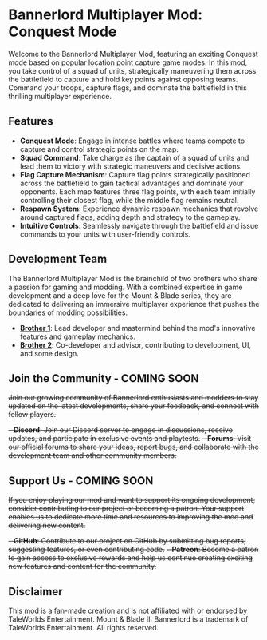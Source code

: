 # Bannerlord Multiplayer Mod: Conquest Mode

Welcome to the Bannerlord Multiplayer Mod, featuring an exciting Conquest mode based on popular location point capture game modes. In this mod, you take control of a squad of units, strategically maneuvering them across the battlefield to capture and hold key points against opposing teams. Command your troops, capture flags, and dominate the battlefield in this thrilling multiplayer experience.

## Features

- **Conquest Mode**: Engage in intense battles where teams compete to capture and control strategic points on the map.
- **Squad Command**: Take charge as the captain of a squad of units and lead them to victory with strategic maneuvers and decisive actions.
- **Flag Capture Mechanism**: Capture flag points strategically positioned across the battlefield to gain tactical advantages and dominate your opponents. Each map features three flag points, with each team initially controlling their closest flag, while the middle flag remains neutral.
- **Respawn System**: Experience dynamic respawn mechanics that revolve around captured flags, adding depth and strategy to the gameplay.
- **Intuitive Controls**: Seamlessly navigate through the battlefield and issue commands to your units with user-friendly controls.

## Development Team

The Bannerlord Multiplayer Mod is the brainchild of two brothers who share a passion for gaming and modding. With a combined expertise in game development and a deep love for the Mount & Blade series, they are dedicated to delivering an immersive multiplayer experience that pushes the boundaries of modding possibilities.

- **[Brother 1](https://github.com/Nick-Kosma)**: Lead developer and mastermind behind the mod's innovative features and gameplay mechanics.
- **[Brother 2](https://github.com/ZAKosma)**: Co-developer and advisor, contributing to development, UI, and some design.

## Join the Community - **COMING SOON**

~~Join our growing community of Bannerlord enthusiasts and modders to stay updated on the latest developments, share your feedback, and connect with fellow players.~~

~~- **Discord**: Join our Discord server to engage in discussions, receive updates, and participate in exclusive events and playtests.~~
~~- **Forums**: Visit our official forums to share your ideas, report bugs, and collaborate with the development team and other community members.~~

## Support Us - **COMING SOON**

~~If you enjoy playing our mod and want to support its ongoing development, consider contributing to our project or becoming a patron. Your support enables us to dedicate more time and resources to improving the mod and delivering new content.~~

~~- **GitHub**: Contribute to our project on GitHub by submitting bug reports, suggesting features, or even contributing code.~~
~~- **Patreon**: Become a patron to gain access to exclusive rewards and help us continue creating exciting new features and content for the community.~~

## Disclaimer

This mod is a fan-made creation and is not affiliated with or endorsed by TaleWorlds Entertainment. Mount & Blade II: Bannerlord is a trademark of TaleWorlds Entertainment. All rights reserved.
